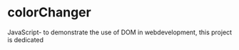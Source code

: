 # colorChanger
JavaScript- to demonstrate the use of DOM in webdevelopment, this project is dedicated
